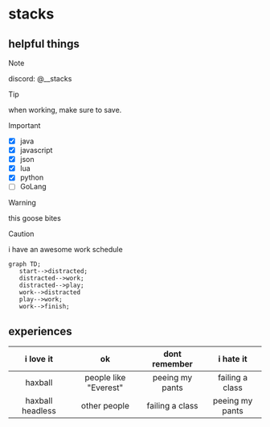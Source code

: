 # stacks

## helpful things
> [!NOTE]
> discord: @__stacks

> [!TIP]
> when working, make sure to save.

> [!IMPORTANT]
> - [x] java
> - [x] javascript
> - [x] json
> - [x] lua
> - [x] python
> - [ ] GoLang

> [!WARNING]
> this goose bites

> [!CAUTION]
> i have an awesome work schedule
> ```mermaid
> graph TD;
>    start-->distracted;
>    distracted-->work;
>    distracted-->play;
>    work-->distracted
>    play-->work;
>    work-->finish;
> ```

## experiences
| i love it | ok | dont remember | i hate it |
| :---:         |     :---:      |         :---: | :--: |
| haxball   | people like "Everest"     | peeing my pants    | failing a class     |
| haxball headless     | other people       | failing a class      | peeing my pants     |
